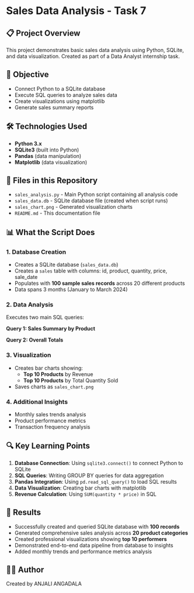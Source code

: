 # Sales Data Analysis - Task 7

## 📋 Project Overview
This project demonstrates basic sales data analysis using Python, SQLite, and data visualization. Created as part of a Data Analyst internship task.

## 🎯 Objective
- Connect Python to a SQLite database
- Execute SQL queries to analyze sales data
- Create visualizations using matplotlib
- Generate sales summary reports

## 🛠️ Technologies Used
- **Python 3.x**
- **SQLite3** (built into Python)
- **Pandas** (data manipulation)
- **Matplotlib** (data visualization)

## 📁 Files in this Repository
- `sales_analysis.py` - Main Python script containing all analysis code
- `sales_data.db` - SQLite database file (created when script runs)
- `sales_chart.png` - Generated visualization charts
- `README.md` - This documentation file



## 📊 What the Script Does

### 1. Database Creation
- Creates a SQLite database (`sales_data.db`)
- Creates a `sales` table with columns: id, product, quantity, price, sale_date
- Populates with **100 sample sales records** across 20 different products
- Data spans 3 months (January to March 2024)

### 2. Data Analysis
Executes two main SQL queries:

**Query 1: Sales Summary by Product**

**Query 2: Overall Totals**


### 3. Visualization
- Creates bar charts showing:
  - **Top 10 Products** by Revenue
  - **Top 10 Products** by Total Quantity Sold
- Saves charts as `sales_chart.png`

### 4. Additional Insights
- Monthly sales trends analysis
- Product performance metrics
- Transaction frequency analysis



## 🔍 Key Learning Points

1. **Database Connection**: Using `sqlite3.connect()` to connect Python to SQLite
2. **SQL Queries**: Writing GROUP BY queries for data aggregation
3. **Pandas Integration**: Using `pd.read_sql_query()` to load SQL results
4. **Data Visualization**: Creating bar charts with matplotlib
5. **Revenue Calculation**: Using `SUM(quantity * price)` in SQL


## 🎉 Results
- Successfully created and queried SQLite database with **100 records**
- Generated comprehensive sales analysis across **20 product categories**
- Created professional visualizations showing **top 10 performers**
- Demonstrated end-to-end data pipeline from database to insights
- Added monthly trends and performance metrics analysis

## 👨‍💻 Author
Created by ANJALI ANGADALA
